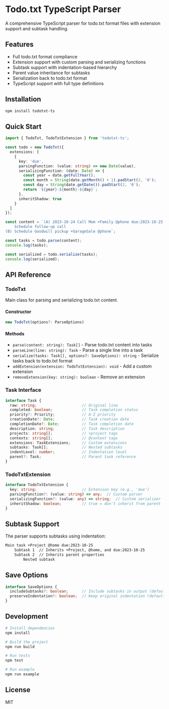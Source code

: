 # Todo.txt TypeScript Parser

A comprehensive TypeScript parser for todo.txt format files with extension support and subtask handling.

## Features

- Full todo.txt format compliance
- Extension support with custom parsing and serializing functions
- Subtask support with indentation-based hierarchy
- Parent value inheritance for subtasks
- Serialization back to todo.txt format
- TypeScript support with full type definitions

## Installation

```bash
npm install todotxt-ts
```

## Quick Start

```typescript
import { TodoTxt, TodoTxtExtension } from 'todotxt-ts';

const todo = new TodoTxt({
  extensions: [
    {
      key: 'due',
      parsingFunction: (value: string) => new Date(value),
      serializingFunction: (date: Date) => {
        const year = date.getFullYear();
        const month = String(date.getMonth() + 1).padStart(2, '0');
        const day = String(date.getDate()).padStart(2, '0');
        return `${year}-${month}-${day}`;
      },
      inheritShadow: true
    }
  ]
});

const content = `(A) 2023-10-24 Call Mom +Family @phone due:2023-10-25
    Schedule follow-up call
(B) Schedule Goodwill pickup +GarageSale @phone`;

const tasks = todo.parse(content);
console.log(tasks);

const serialized = todo.serialize(tasks);
console.log(serialized);
```

## API Reference

### TodoTxt

Main class for parsing and serializing todo.txt content.

#### Constructor

```typescript
new TodoTxt(options?: ParseOptions)
```

#### Methods

- `parse(content: string): Task[]` - Parse todo.txt content into tasks
- `parseLine(line: string): Task` - Parse a single line into a task
- `serialize(tasks: Task[], options?: SaveOptions): string` - Serialize tasks back to todo.txt format
- `addExtension(extension: TodoTxtExtension): void` - Add a custom extension
- `removeExtension(key: string): boolean` - Remove an extension

### Task Interface

```typescript
interface Task {
  raw: string;                    // Original line
  completed: boolean;             // Task completion status
  priority?: Priority;            // A-Z priority
  creationDate?: Date;            // Task creation date
  completionDate?: Date;          // Task completion date
  description: string;            // Task description
  projects: string[];             // +project tags
  contexts: string[];             // @context tags
  extensions: TaskExtensions;     // Custom extensions
  subtasks: Task[];               // Nested subtasks
  indentLevel: number;            // Indentation level
  parent?: Task;                  // Parent task reference
}
```

### TodoTxtExtension

```typescript
interface TodoTxtExtension {
  key: string;                    // Extension key (e.g., 'due')
  parsingFunction?: (value: string) => any;  // Custom parser
  serializingFunction?: (value: any) => string;  // Custom serializer
  inheritShadow: boolean;         // true = don't inherit from parent
}
```

## Subtask Support

The parser supports subtasks using indentation:

```txt
Main task +Project @home due:2023-10-25
    Subtask 1  // Inherits +Project, @home, and due:2023-10-25
    Subtask 2  // Inherits parent properties
        Nested subtask
```

## Save Options

```typescript
interface SaveOptions {
  includeSubtasks?: boolean;      // Include subtasks in output (default: true)
  preserveIndentation?: boolean;  // Keep original indentation (default: true)
}
```

## Development

```bash
# Install dependencies
npm install

# Build the project
npm run build

# Run tests
npm test

# Run example
npm run example
```

## License

MIT
